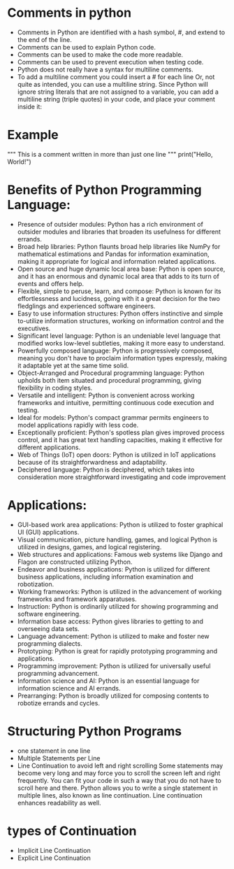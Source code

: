 # Comments in python 
* Comments in Python are identified with a hash symbol, #, and extend to the end of the line.
* Comments can be used to explain Python code.
* Comments can be used to make the code more readable.
* Comments can be used to prevent execution when testing code.
* Python does not really have a syntax for multiline comments.
* To add a multiline comment you could insert a # for each line Or, not quite as intended, you can use a multiline string.
Since Python will ignore string literals that are not assigned to a variable, you can add a multiline string (triple quotes) in your code, and place your comment inside it:
# Example 
"""
This is a comment
written in
more than just one line
"""
print("Hello, World!")

# Benefits of Python Programming Language:
* Presence of outsider modules: Python has a rich environment of outsider modules and libraries that broaden its usefulness for different errands.
* Broad help libraries: Python flaunts broad help libraries like NumPy for mathematical estimations and Pandas for information examination, making it appropriate for logical and information related applications.
* Open source and huge dynamic local area base: Python is open source, and it has an enormous and dynamic local area that adds to its turn of events and offers help.
* Flexible, simple to peruse, learn, and compose: Python is known for its effortlessness and lucidness, going with it a great decision for the two fledglings and experienced software engineers.
* Easy to use information structures: Python offers instinctive and simple to-utilize information structures, working on information control and the executives.
* Significant level language: Python is an undeniable level language that modified works low-level subtleties, making it more easy to understand.
* Powerfully composed language: Python is progressively composed, meaning you don't have to proclaim information types expressly, making it adaptable yet at the same time solid.
* Object-Arranged and Procedural programming language: Python upholds both item situated and procedural programming, giving flexibility in coding styles.
* Versatile and intelligent: Python is convenient across working frameworks and intuitive, permitting continuous code execution and testing.
* Ideal for models: Python's compact grammar permits engineers to model applications rapidly with less code.
* Exceptionally proficient: Python's spotless plan gives improved process control, and it has great text handling capacities, making it effective for different applications.
* Web of Things (IoT) open doors: Python is utilized in IoT applications because of its straightforwardness and adaptability.
* Deciphered language: Python is deciphered, which takes into consideration more straightforward investigating and code improvement
# Applications: 
* GUI-based work area applications: Python is utilized to foster graphical UI (GUI) applications.
* Visual communication, picture handling, games, and logical  Python is utilized in designs, games, and logical registering.
* Web structures and applications: Famous web systems like Django and Flagon are constructed utilizing Python.
* Endeavor and business applications: Python is utilized for different business applications, including information examination and robotization.
* Working frameworks: Python is utilized in the advancement of working frameworks and framework apparatuses.
* Instruction: Python is ordinarily utilized for showing programming and software engineering.
* Information base access: Python gives libraries to getting to and overseeing data sets.
* Language advancement: Python is utilized to make and foster new programming dialects.
* Prototyping: Python is great for rapidly prototyping programming and applications.
* Programming improvement: Python is utilized for universally useful programming advancement.
* Information science and AI: Python is an essential language for information science and AI errands.
* Prearranging: Python is broadly utilized for composing contents to robotize errands and cycles.
# Structuring Python Programs
* one statement in one line 
* Multiple Statements per Line
* Line Continuation to avoid left and right scrolling
Some statements may become very long and may force you to scroll the screen left and right frequently. You can fit your code in such a way that you do not have to scroll here and there. Python allows you to write a single statement in multiple lines, also known as line continuation. Line continuation enhances readability as well.
# types of Continuation
* Implicit Line Continuation
* Explicit Line Continuation

